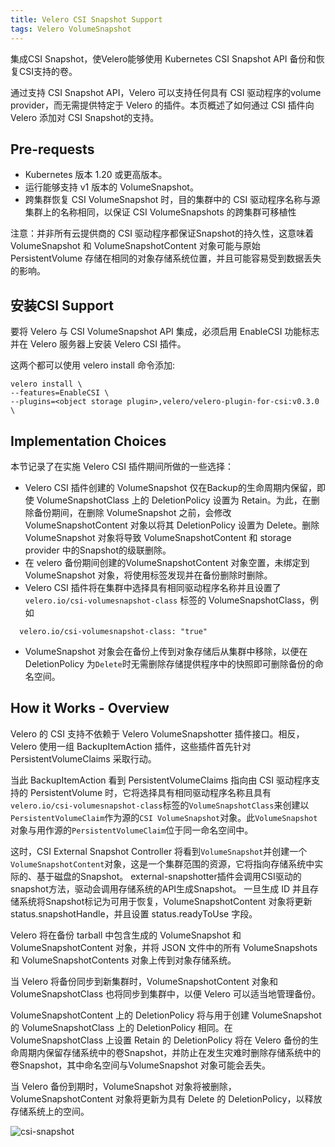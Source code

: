 ```yaml
---
title: Velero CSI Snapshot Support
tags: Velero VolumeSnapshot
---
```


集成CSI Snapshot，使Velero能够使用 Kubernetes CSI Snapshot API 备份和恢复CSI支持的卷。

通过支持 CSI Snapshot API，Velero 可以支持任何具有 CSI 驱动程序的volume provider，而无需提供特定于 Velero 的插件。本页概述了如何通过 CSI 插件向 Velero 添加对 CSI Snapshot的支持。
<!--more-->

## Pre-requests
- Kubernetes 版本 1.20 或更高版本。
- 运行能够支持 v1 版本的 VolumeSnapshot。
- 跨集群恢复 CSI VolumeSnapshot 时，目的集群中的 CSI 驱动程序名称与源集群上的名称相同，以保证 CSI VolumeSnapshots 的跨集群可移植性

注意：并非所有云提供商的 CSI 驱动程序都保证Snapshot的持久性，这意味着 VolumeSnapshot 和 VolumeSnapshotContent 对象可能与原始 PersistentVolume 存储在相同的对象存储系统位置，并且可能容易受到数据丢失的影响。

## 安装CSI Support

要将 Velero 与 CSI VolumeSnapshot API 集成，必须启用 EnableCSI 功能标志并在 Velero 服务器上安装 Velero CSI 插件。

这两个都可以使用 velero install 命令添加:

```
velero install \
--features=EnableCSI \
--plugins=<object storage plugin>,velero/velero-plugin-for-csi:v0.3.0 \
```

## Implementation Choices

本节记录了在实施 Velero CSI 插件期间所做的一些选择：

- Velero CSI 插件创建的 VolumeSnapshot 仅在Backup的生命周期内保留，即使 VolumeSnapshotClass 上的 DeletionPolicy 设置为 Retain。为此，在删除备份期间，在删除 VolumeSnapshot 之前，会修改 VolumeSnapshotContent 对象以将其 DeletionPolicy 设置为 Delete。删除 VolumeSnapshot 对象将导致 VolumeSnapshotContent 和 storage provider 中的Snapshot的级联删除。
- 在 velero 备份期间创建的VolumeSnapshotContent 对象空置，未绑定到 VolumeSnapshot 对象，将使用标签发现并在备份删除时删除。
- Velero CSI 插件将在集群中选择具有相同驱动程序名称并且设置了`velero.io/csi-volumesnapshot-class` 标签的 VolumeSnapshotClass，例如

```
  velero.io/csi-volumesnapshot-class: "true"
```

- VolumeSnapshot 对象会在备份上传到对象存储后从集群中移除，以便在 DeletionPolicy 为`Delete`时无需删除存储提供程序中的快照即可删除备份的命名空间。

## How it Works - Overview

Velero 的 CSI 支持不依赖于 Velero VolumeSnapshotter 插件接口。相反，Velero 使用一组 BackupItemAction 插件，这些插件首先针对 PersistentVolumeClaims 采取行动。

当此 BackupItemAction 看到 PersistentVolumeClaims 指向由 CSI 驱动程序支持的 PersistentVolume 时，它​​将选择具有相同驱动程序名称且具有`velero.io/csi-volumesnapshot-class`标签的`VolumeSnapshotClass`来创建以`PersistentVolumeClaim`作为源的`CSI VolumeSnapshot`对象。此`VolumeSnapshot`对象与用作源的`PersistentVolumeClaim`位于同一命名空间中。

这时，CSI External Snapshot Controller 将看到`VolumeSnapshot`并创建一个`VolumeSnapshotContent`对象，这是一个集群范围的资源，它将指向存储系统中实际的、基于磁盘的Snapshot。 external-snapshotter插件会调用CSI驱动的snapshot方法，驱动会调用存储系统的API生成Snapshot。 一旦生成 ID 并且存储系统将Snapshot标记为可用于恢复，VolumeSnapshotContent 对象将更新 status.snapshotHandle，并且设置 status.readyToUse 字段。

Velero 将在备份 tarball 中包含生成的 VolumeSnapshot 和 VolumeSnapshotContent 对象，并将 JSON 文件中的所有 VolumeSnapshots 和 VolumeSnapshotContents 对象上传到对象存储系统。

当 Velero 将备份同步到新集群时，VolumeSnapshotContent 对象和 VolumeSnapshotClass 也将同步到集群中，以便 Velero 可以适当地管理备份。

VolumeSnapshotContent 上的 DeletionPolicy 将与用于创建 VolumeSnapshot 的 VolumeSnapshotClass 上的 DeletionPolicy 相同。在 VolumeSnapshotClass 上设置 Retain 的 DeletionPolicy 将在 Velero 备份的生命周期内保留存储系统中的卷Snapshot，并防止在发生灾难时删除存储系统中的卷Snapshot，其中命名空间与VolumeSnapshot 对象可能会丢失。

当 Velero 备份到期时，VolumeSnapshot 对象将被删除，VolumeSnapshotContent 对象将更新为具有 Delete 的 DeletionPolicy，以释放存储系统上的空间。


![csi-snapshot](../../../assets/images/posts/csi-snapshot.drawio.png)
